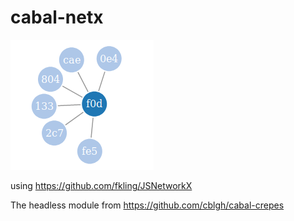 # cabal-netx

<img src="./network.png">

using https://github.com/fkling/JSNetworkX

The headless module from https://github.com/cblgh/cabal-crepes




